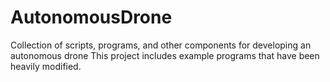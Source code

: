 # AutonomousDrone
Collection of scripts, programs, and other components for developing an autonomous drone
This project includes example programs that have been heavily modified. 

